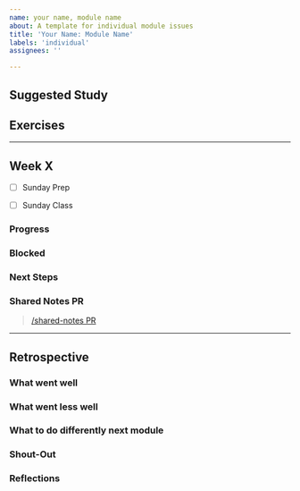 ```yaml
---
name: your name, module name
about: A template for individual module issues
title: 'Your Name: Module Name'
labels: 'individual'
assignees: ''

---
```


## Suggested Study
<!-- create a checklist from the module repo README -->

## Exercises
<!-- create a checklist from the module repo README
  link to your exercise rerpo forks -->

---

<!-- copy this section, once for each week -->
## Week X

<!-- confirm that you prepared for Sunday -->
- [ ] Sunday Prep
<!-- confirm that you have understood the Sunday lesson -->
- [ ] Sunday Class

<!-- the next 4 headers are for Wednesday Check-In -->
### Progress

### Blocked

### Next Steps

### Shared Notes PR

<!-- Contribute to the /shared-notes/module-name directory of you class repo
  - A helpful link, diagram, image, or screen recording
  - An important code snippet or example .js file
  - A paragraph, or a new markdown file
  - You might add something new, or contribute to something that's already there
  - ... anything you found helpful this week -->

<!-- link to this week's PR and briefly describe what you contributed and why -->
> [/shared-notes PR]()


---

## Retrospective
<!-- fill this out at the end of the module -->

### What went well

### What went less well

### What to do differently next module

### Shout-Out

### Reflections
